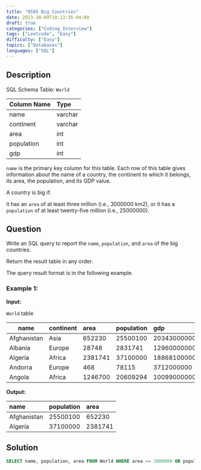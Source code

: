 ```yaml
---
title: "0595 Big Countries"
date: 2023-10-09T18:13:35-04:00
draft: true
categories: ["Coding Interview"]
tags: ["Leetcode", "Easy"]
difficulty: ["Easy"]
topics: ["Databases"]
languages: ["SQL"]
---
```


## Description 

SQL Schema
Table: `World`

| Column Name | Type    |
|:------------|:--------|
| name        | varchar |
| continent   | varchar |
| area        | int     |
| population  | int     |
| gdp         | int     |

`name` is the primary key column for this table.
Each row of this table gives information about the name of a country, the continent to which it belongs, its area, the population, and its GDP value.


A country is big if:

it has an `area` of at least three million (i.e., 3000000 km2), or
it has a `population` of at least twenty-five million (i.e., 25000000).

## Question

Write an SQL query to report the `name`, `population`, and `area` of the big countries.

Return the result table in any order.

The query result format is in the following example.

### Example 1:

**Input:**

`World` table

| name        | continent | area    | population | gdp          |
|------------|:----------|:---------|:------------|:--------------|
| Afghanistan | Asia      | 652230  | 25500100   | 20343000000  |
| Albania     | Europe    | 28748   | 2831741    | 12960000000  |
| Algeria     | Africa    | 2381741 | 37100000   | 188681000000 |
| Andorra     | Europe    | 468     | 78115      | 3712000000   |
| Angola      | Africa    | 1246700 | 20609294   | 100990000000 |

**Output:**

| name        | population | area    |
|:------------|:-----------|:--------|
| Afghanistan | 25500100   | 652230  |
| Algeria     | 37100000   | 2381741 |


## Solution

```sql
SELECT name, population, area FROM World WHERE area >= 3000000 OR population >= 25000000;
```